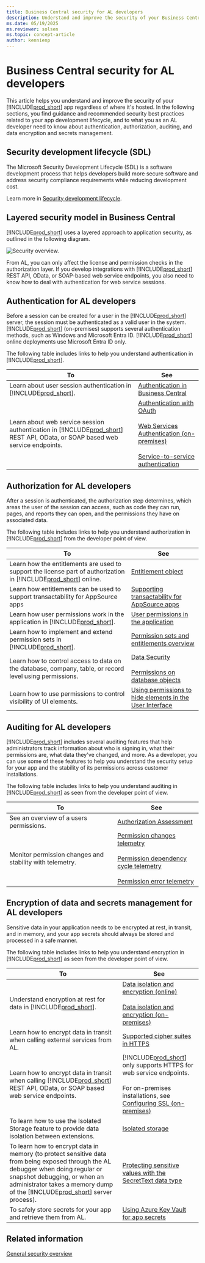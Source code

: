 ```yaml
---
title: Business Central security for AL developers
description: Understand and improve the security of your Business Central apps written in AL.
ms.date: 05/19/2025
ms.reviewer: solsen
ms.topic: concept-article
author: kennienp
---
```


# Business Central security for AL developers

This article helps you understand and improve the security of your [!INCLUDE[prod_short](../developer/includes/prod_short.md)] app regardless of where it's hosted. In the following sections, you find guidance and recommended security best practices related to your app development lifecycle, and to what you as an AL developer need to know about authentication, authorization, auditing, and data encryption and secrets management.

## Security development lifecycle (SDL)

The Microsoft Security Development Lifecycle (SDL) is a software development process that helps developers build more secure software and address security compliance requirements while reducing development cost. 

Learn more in [Security development lifecycle](https://www.microsoft.com/sdl).  

## Layered security model in Business Central

[!INCLUDE[prod_short](../developer/includes/prod_short.md)] uses a layered approach to application security, as outlined in the following diagram.

![Security overview.](../developer/media/security-overview.png "Security overview")

From AL, you can only affect the license and permission checks in the authorization layer. If you develop integrations with [!INCLUDE[prod_short](../developer/includes/prod_short.md)] REST API, OData, or SOAP-based web service endpoints, you also need to know how to deal with authentication for web service sessions.

## Authentication for AL developers

Before a session can be created for a user in the [!INCLUDE[prod_short](../developer/includes/prod_short.md)] server, the session must be authenticated as a valid user in the system. [!INCLUDE[prod_short](../developer/includes/prod_short.md)] (on-premises) supports several authentication methods, such as Windows and Microsoft Entra ID. [!INCLUDE[prod_short](../developer/includes/prod_short.md)] online deployments use Microsoft Entra ID only. 

The following table includes links to help you understand authentication in [!INCLUDE[prod_short](../developer/includes/prod_short.md)].

|To      |See      | 
|--------|---------| 
| Learn about user session authentication in [!INCLUDE[prod_short](../developer/includes/prod_short.md)]. | [Authentication in Business Central](./security-application.md#authentication) |
| Learn about web service session authentication in [!INCLUDE[prod_short](../developer/includes/prod_short.md)] REST API, OData, or SOAP based web service endpoints. | [Authentication with OAuth](../webservices/authenticate-web-services-using-oauth.md) <br><br> [Web Services Authentication (on-premises)](../webservices/web-services-authentication.md) <br><br> [Service-to-service authentication](../administration/automation-apis-using-s2s-authentication.md) |


## Authorization for AL developers

After a session is authenticated, the authorization step determines, which areas the user of the session can access, such as code they can run, pages, and reports they can open, and the permissions they have on associated data. 

The following table includes links to help you understand authorization in [!INCLUDE[prod_short](../developer/includes/prod_short.md)] from the developer point of view.


|To      |See      | 
|--------|---------| 
| Learn how the entitlements are used to support the license part of authorization in [!INCLUDE[prod_short](../developer/includes/prod_short.md)] online. | [Entitlement object](../developer/devenv-entitlement-object.md) |
| Learn how entitlements can be used to support transactability for AppSource apps | [Supporting transactability for AppSource apps](../developer/devenv-entitlement-object.md#supporting-transactability-for-appsource-apps)
| Learn how user permissions work in the application in [!INCLUDE[prod_short](../developer/includes/prod_short.md)]. | [User permissions in the application](./user-security.md#user-permissions-in-the-application) |
| Learn how to implement and extend permission sets in [!INCLUDE[prod_short](../developer/includes/prod_short.md)]. | [Permission sets and entitlements overview](../developer/devenv-entitlements-and-permissionsets-overview.md) |
| Learn how to control access to data on the database, company, table, or record level using permissions. | [Data Security](data-security.md?tabs=database-level) <br><br> [Permissions on database objects](../developer/devenv-permissions-on-database-objects.md)|
| Learn how to use permissions to control visibility of UI elements. | [Using permissions to hide  elements in the User Interface](../administration/hide-ui-elements.md) |


## Auditing for AL developers

[!INCLUDE[prod_short](../developer/includes/prod_short.md)] includes several auditing features that help administrators track information about who is signing in, what their permissions are, what data they've changed, and more. As a developer, you can use some of these features to help you understand the security setup for your app and the stability of its permissions across customer installations. 

The following table includes links to help you understand auditing in [!INCLUDE[prod_short](../developer/includes/prod_short.md)] as seen from the developer point of view.

|To      |See      |
|--------|---------|
| See an overview of a users permissions. | [Authorization Assessment](/dynamics365/business-central/ui-how-users-permissions#to-get-an-overview-of-a-users-permissions)|
| Monitor permission changes and stability with telemetry. | [Permission changes telemetry](../administration/telemetry-permission-changes-trace.md) <br><br> [Permission dependency cycle telemetry](../administration/telemetry-permission-dependency-cycle-trace.md) <br><br> [Permission error telemetry](../administration/telemetry-permission-error-trace.md) |


## Encryption of data and secrets management for AL developers

Sensitive data in your application needs to be encrypted at rest, in transit, and in memory, and your app secrets should always be stored and processed in a safe manner.

The following table includes links to help you understand encryption in [!INCLUDE[prod_short](../developer/includes/prod_short.md)] as seen from the developer point of view.

|To      |See      | 
|--------|---------| 
| Understand encryption at rest for data in [!INCLUDE[prod_short](../developer/includes/prod_short.md)]. | [Data isolation and encryption (online)](./security-online.md#data-isolation-and-encryption)  <br><br> [Data isolation and encryption (on-premises)](../developer/devenv-encrypting-data.md) |
| Learn how to encrypt data in transit when calling external services from AL. | [Supported cipher suites in HTTPS](../developer/devenv-supported-cipher-suites.md) |
| Learn how to encrypt data in transit when calling [!INCLUDE[prod_short](../developer/includes/prod_short.md)] REST API, OData, or SOAP based web service endpoints. | [!INCLUDE[prod_short](../developer/includes/prod_short.md)] only supports HTTPS for web service endpoints. <br><br> For on-premises installations, see [Configuring SSL (on-premises)](../deployment/configure-ssl-web-client-connection.md) |
| To learn how to use the Isolated Storage feature to provide data isolation between extensions. | [Isolated storage](../developer/devenv-isolated-storage.md) |
| To learn how to encrypt data in memory (to protect sensitive data from being exposed through the AL debugger when doing regular or snapshot debugging, or when an administrator takes a memory dump of the [!INCLUDE[prod_short](../developer/includes/prod_short.md)] server process). |[Protecting sensitive values with the SecretText data type](../developer/devenv-secret-text.md)|
| To safely store secrets for your app and retrieve them from AL. | [Using Azure Key Vault for app secrets](../developer/devenv-app-key-vault-overview.md) |


## Related information  

[General security overview](security-and-protection.md)  
